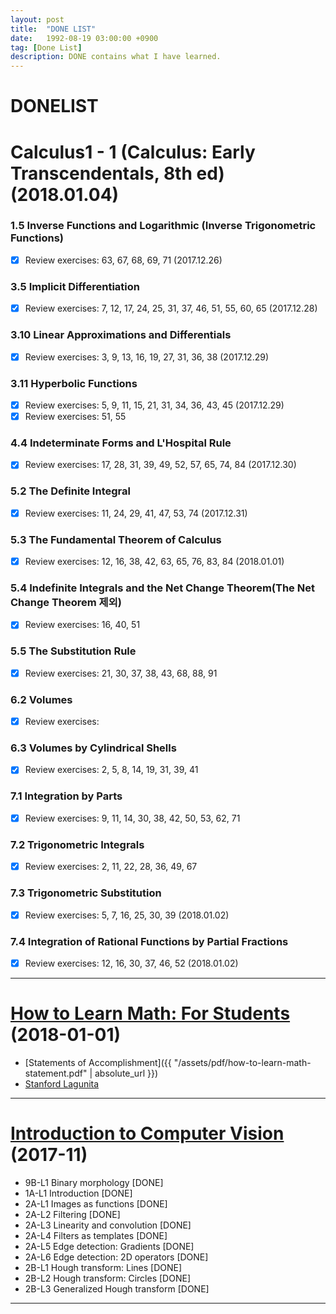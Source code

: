 ```yaml
---
layout: post
title:  "DONE LIST"
date:   1992-08-19 03:00:00 +0900
tag: [Done List]
description: DONE contains what I have learned.
---
```


# DONELIST

# Calculus1 - 1 (Calculus: Early Transcendentals, 8th ed) (2018.01.04)

### 1.5 Inverse Functions and Logarithmic (Inverse Trigonometric Functions)
  - [x] Review exercises: 63, 67, 68, 69, 71 (2017.12.26)

### 3.5 Implicit Differentiation
  - [x] Review exercises: 7, 12, 17, 24, 25, 31, 37, 46, 51, 55, 60, 65 (2017.12.28)

### 3.10 Linear Approximations and Differentials
  - [x] Review exercises: 3, 9, 13, 16, 19, 27, 31, 36, 38 (2017.12.29)

### 3.11 Hyperbolic Functions
  - [x] Review exercises: 5, 9, 11, 15, 21, 31, 34, 36, 43, 45 (2017.12.29)
  - [x] Review exercises: 51, 55

### 4.4 Indeterminate Forms and L'Hospital Rule
  - [x] Review exercises: 17, 28, 31, 39, 49, 52, 57, 65, 74, 84 (2017.12.30)

### 5.2 The Definite Integral
  - [x] Review exercises: 11, 24, 29, 41, 47, 53, 74 (2017.12.31)

### 5.3 The Fundamental Theorem of Calculus
  - [x] Review exercises: 12, 16, 38, 42, 63, 65, 76, 83, 84 (2018.01.01)

### 5.4 Indefinite Integrals and the Net Change Theorem(The Net Change Theorem 제외)
  - [x] Review exercises: 16, 40, 51

### 5.5 The Substitution Rule
  - [x] Review exercises: 21, 30, 37, 38, 43, 68, 88, 91

### 6.2 Volumes
  - [x] Review exercises:

### 6.3 Volumes by Cylindrical Shells
  - [x] Review exercises: 2, 5, 8, 14, 19, 31, 39, 41

### 7.1 Integration by Parts
  - [x] Review exercises: 9, 11, 14, 30, 38, 42, 50, 53, 62, 71

### 7.2 Trigonometric Integrals
  - [x] Review exercises: 2, 11, 22, 28, 36, 49, 67

###	7.3 Trigonometric Substitution
  - [x] Review exercises: 5, 7, 16, 25, 30, 39 (2018.01.02)

### 7.4 Integration of Rational Functions by Partial Fractions
  - [x] Review exercises: 12, 16, 30, 37, 46, 52 (2018.01.02)

---

# [How to Learn Math: For Students](https://lagunita.stanford.edu/courses/Education/EDUC115-S/Spring2014/info) (2018-01-01)
- [Statements of Accomplishment]({{ "/assets/pdf/how-to-learn-math-statement.pdf" | absolute_url }})
- [Stanford Lagunita](https://lagunita.stanford.edu)

---

# [Introduction to Computer Vision](https://www.udacity.com/course/introduction-to-computer-vision--ud810) (2017-11)

- 9B-L1	Binary morphology	 [DONE]
- 1A-L1 Introduction [DONE]
- 2A-L1 Images as functions [DONE]
- 2A-L2 Filtering [DONE]
- 2A-L3 Linearity and convolution [DONE]
- 2A-L4 Filters as templates [DONE]
- 2A-L5 Edge detection: Gradients [DONE]
- 2A-L6 Edge detection: 2D operators [DONE]
- 2B-L1 Hough transform: Lines [DONE]
- 2B-L2 Hough transform: Circles [DONE]
- 2B-L3 Generalized Hough transform [DONE]

---
